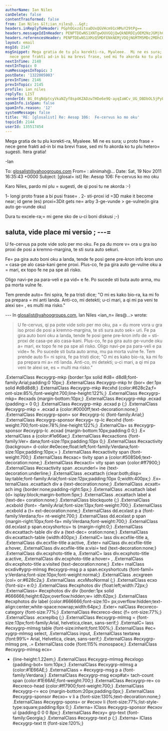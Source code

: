 ```yaml
---
authorName: Ian Niles
canDelete: false
contentTrasformed: false
from: Ian Niles &lt;ian_niles@...&gt;
headers.inReplyToHeader: PGphOGxzditoaDUxQGVHcm91cHMuY29tPg==
headers.messageIdInHeader: PENPTDEwNS1XNTgwOUVGQjQwQkNDRDIyOEM2NzJGMjhCQzgwQHBoeC5nYmw+
headers.referencesHeader: PENPTDEwNS1XMzQ5MDFENkNEMjVDQjNGMTM5MDc2MDhCQzQwQHBoeC5nYmw+LDxqYThsc3YraGg1MUBlR3JvdXBzLmNvbT4=
layout: email
msgId: 2147
msgSnippet: Mega gratia de tu plu korekti-ra, Myaleee.  Mi ne es sura; u proto frase
  nece gene frakti ad-in bi ma brevi frase, sed mi fo akorda ko tu plu hetero sugesti.
nextInTime: 2148
nextInTopic: 0
numMessagesInTopic: 3
postDate: '1322005003'
prevInTime: 2146
prevInTopic: 2145
profile: ian_niles
replyTo: LIST
senderId: BG_0tgNdptcyVkaNZyf8sp4KZADzw7HDe6e9Q-ayqIaWCv_UG_DBDbOL5jPyEyB4h8o94kACb2MtHL_Nk2hjU_9LAtYjtYMz
spamInfo.isSpam: false
spamInfo.reason: '12'
systemMessage: false
title: 'RE: [glosalist] Re: Aesop 106:  Fe-cervus ko mo oku'
topicId: 2144
userId: 135517454
---
```




Mega gratia de tu plu korekti-ra, Myaleee.  Mi ne es sura; u proto frase =
nece gene frakti ad-in bi ma brevi frase, sed mi fo akorda ko tu plu hetero=
 sugesti.  Itera gratia!  

 

-Ian





To: glosalist@yahoogroups.com
From=
: alinimah@...
Date: Sat, 19 Nov 2011 16:35:43 +0000
Subject: [glosal=
ist] Re: Aesop 106: Fe-cervus ko mo oku

 




 

Karo Niles, pardo mi plu =
sugesti, de qi posi tu ne akorda :-)
 
1- longi proto frase a bi pusi frase=
. 
2- sti-proxi id =3D make it become near; id gene (es) proxi=3Dit gets ne=
arby
 3-ge-vunde > ge-vulne(in gira auto ge-vunde oku)
 
Dura tu excele-ra;=
 mi gene sko de u-ci boni diskusi ;-)
 
saluta, vide place mi versio ;
 ---=
----------------
 U fe-cervus pa pote vide solo per mo oku. Fe pa du more v=
ora u gra iso proxi de posi a kremno-margina, te sti sura auto sekuri.
 
Fe=
 pa gira auto boni oku a landa, tende fe posi gene pre-kron info 
kron uno =
casa-pe alo casa-kani gene proxi.
 Plus-co, fe pa gira auto ge-vulne oku a =
mari, ex topo fe ne pa spe ali risko.
 
Oligo navi-pe pa para-veli e pa vid=
e fe. Po sucede sti buta auto arma, mu pa morta vulne fe. 

Tem prende auto=
 fini spira, fe pa tristi dice; "O mi es kako
 bio-ra, ka mi fo pa prepara =
mi anti landa. Anti-co, mi detekti; u-ci mari, a qi
 mi pa veni te alexi se=
, es multi ma risko."

 
--- In glosalist@yahoogroups.com, Ian Niles <ian_n=
iles@...> wrote:
 >
 > 
> U fe-cervus, qi pa pote vide solo per mo oku, pa =
du more vora u gra iso proxi de posi a kremno-margina, te sti sura auto sek=
uri. Fe pa gira auto boni oku a landa, tende fe posi gene pre-kron info de =
sti-proxi de casa-pe alo casa-kani. Plus-co, fe pa gira auto ge-vunde oku a=
 mari, ex topo fe ne pa spe ali risko. Oligo navi-pe pa para-veli e pa vide=
 fe. Po sucede sti buta auto arma, mu pa morta vulne fe. Tem prende auto fi=
ni spira, fe pa tristi dice; "O mi es kako bio-ra, ka mi fo pa prepara mi a=
nti landa. Anti-co, mi detekti; u-ci mari, a qi mi pa veni te alexi se, es =
multi ma risko."
 >
 



 .ExternalClass #ecxygrp-mkp {border:1px solid #d8=
d8d8;font-family:Arial;padding:0 10px;} .ExternalClass #ecxygrp-mkp hr {bor=
der:1px solid #d8d8d8;} .ExternalClass #ecxygrp-mkp #ecxhd {color:#628c2a;f=
ont-size:85%;font-weight:700;line-height:122%;} .ExternalClass #ecxygrp-mkp=
 #ecxads {margin-bottom:10px;} .ExternalClass #ecxygrp-mkp .ecxad {padding:=
0 0;} .ExternalClass #ecxygrp-mkp .ecxad p {;} .ExternalClass #ecxygrp-mkp =
.ecxad a {color:#0000ff;text-decoration:none;} .ExternalClass #ecxygrp-spon=
sor #ecxygrp-lc {font-family:Arial;} .ExternalClass #ecxygrp-sponsor #ecxyg=
rp-lc #ecxhd {font-weight:700;font-size:78%;line-height:122%;} .ExternalCla=
ss #ecxygrp-sponsor #ecxygrp-lc .ecxad {margin-bottom:10px;padding:0 0;} .E=
xternalClass a {color:#1e66ae;} .ExternalClass #ecxactions {font-family:Ver=
dana;font-size:11px;padding:10px 0;} .ExternalClass #ecxactivity {backgroun=
d-color:#e0ecee;float:left;font-family:Verdana;font-size:10px;padding:10px;=
} .ExternalClass #ecxactivity span {font-weight:700;} .ExternalClass #ecxac=
tivity span a {color:#5085b6;text-decoration:none;} .ExternalClass #ecxacti=
vity span span {color:#ff7900;} .ExternalClass #ecxactivity span .ecxunderl=
ine {text-decoration:underline;} .ExternalClass .ecxattach {clear:both;disp=
lay:table;font-family:Arial;font-size:12px;padding:10px 0;width:400px;} .Ex=
ternalClass .ecxattach div a {text-decoration:none;} .ExternalClass .ecxatt=
ach img {border:none;padding-right:5px;} .ExternalClass .ecxattach label {d=
isplay:block;margin-bottom:5px;} .ExternalClass .ecxattach label a {text-de=
coration:none;} .ExternalClass blockquote {;} .ExternalClass .ecxbold {font=
-family:Arial;font-size:13px;font-weight:700;} .ExternalClass .ecxbold a {t=
ext-decoration:none;} .ExternalClass dd.ecxlast p a {font-family:Verdana;fo=
nt-weight:700;} .ExternalClass dd.ecxlast p span {margin-right:10px;font-fa=
mily:Verdana;font-weight:700;} .ExternalClass dd.ecxlast p span.ecxyshortcu=
ts {margin-right:0;} .ExternalClass div.ecxattach-table div div a {text-dec=
oration:none;} .ExternalClass div.ecxattach-table {width:400px;} .ExternalC=
lass div.ecxfile-title a, .ExternalClass div.ecxfile-title a:active, .Exter=
nalClass div.ecxfile-title a:hover, .ExternalClass div.ecxfile-title a:visi=
ted {text-decoration:none;} .ExternalClass div.ecxphoto-title a, .ExternalC=
lass div.ecxphoto-title a:active, .ExternalClass div.ecxphoto-title a:hover=
, .ExternalClass div.ecxphoto-title a:visited {text-decoration:none;} .Exte=
rnalClass ecxdiv#ygrp-mlmsg #ecxygrp-msg p a span.ecxyshortcuts {font-famil=
y:Verdana;font-size:10px;font-weight:normal;} .ExternalClass .ecxgreen {col=
or:#628c2a;} .ExternalClass .ecxMsoNormal {;} .ExternalClass ecxo {font-siz=
e:0;} .ExternalClass #ecxphotos div {float:left;width:72px;} .ExternalClass=
 #ecxphotos div div {border:1px solid #666666;height:62px;overflow:hidden;w=
idth:62px;} .ExternalClass #ecxphotos div label {color:#666666;font-size:10=
px;overflow:hidden;text-align:center;white-space:nowrap;width:64px;} .Exter=
nalClass #ecxreco-category {font-size:77%;} .ExternalClass #ecxreco-desc {f=
ont-size:77%;} .ExternalClass .ecxreplbq {;} .ExternalClass #ecxygrp-mlmsg =
{font-size:13px;font-family:Arial, helvetica,clean, sans-serif;} .ExternalC=
lass #ecxygrp-mlmsg table {font-size:inherit;font:100%;} .ExternalClass #ec=
xygrp-mlmsg select, .ExternalClass input, .ExternalClass textarea {font:99%=
 Arial, Helvetica, clean, sans-serif;} .ExternalClass #ecxygrp-mlmsg pre, .=
ExternalClass code {font:115% monospace;} .ExternalClass #ecxygrp-mlmsg ecx=
* {line-height:1.22em;} .ExternalClass #ecxygrp-mlmsg #ecxlogo {padding-bot=
tom:10px;} .ExternalClass #ecxygrp-mlmsg a {color:#1E66AE;} .ExternalClass =
#ecxygrp-msg p a {font-family:Verdana;} .ExternalClass #ecxygrp-msg ecxp#at=
tach-count span {color:#1E66AE;font-weight:700;} .ExternalClass #ecxygrp-re=
co #ecxreco-head {color:#ff7900;font-weight:700;} .ExternalClass #ecxygrp-r=
eco {margin-bottom:20px;padding:0px;} .ExternalClass #ecxygrp-sponsor #ecxo=
v li a {font-size:130%;text-decoration:none;} .ExternalClass #ecxygrp-spons=
or #ecxov li {font-size:77%;list-style-type:square;padding:6px 0;} .Externa=
lClass #ecxygrp-sponsor #ecxov ul {padding:0 0 0 8px;} .ExternalClass #ecxy=
grp-text {font-family:Georgia;} .ExternalClass #ecxygrp-text p {;} .Externa=
lClass #ecxygrp-text tt {font-size:120%;} 		 	   		  
